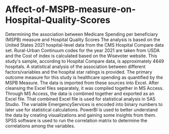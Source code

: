 # Affect-of-MSPB-measure-on-Hospital-Quality-Scores
Determining the association between Medicare Spending per beneficiary (MSPB) measure and Hospital Quality Scores
The analysis is based on the United States 2021 hospital-level data from the CMS Hospital Compare data set. Rural-Urban Continuum codes for the year 2021 are taken from USDA and the Cost of index is calculated based on the Wisevoter website. This study's sample, according to Hospital Compare data, is approximately 4649 hospitals.
A statistical analysis of the association between different factors/variables and the hospital star ratings is provided. The primary outcome measure for this study is healthcare spending as quantified by the MSPB Measure.
The data is imported from these sources into Excel. After cleansing the Excel files separately, it was compiled together in MS Access. Through MS Access, the data is combined together and exported as an Excel file. That combined Excel file is used for statistical analysis in SAS Studio. The variable EmergencyServices is encoded into binary numbers to later use for statistical calculations. PowerBI is used to better understand the data by creating visualizations and gaining some insights from them. SPSS software is used to run the correlation matrix to determine the correlations among the variables.
